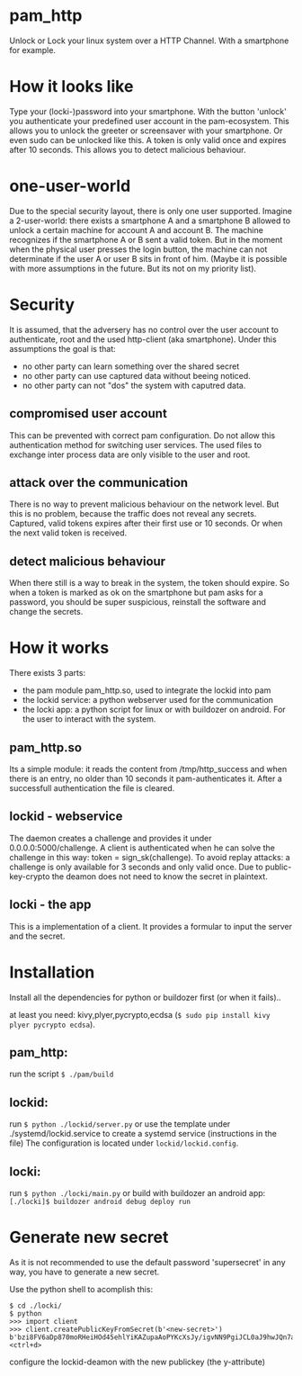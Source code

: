 # pam_http
Unlock or Lock your linux system over a HTTP Channel. With a smartphone for example.

# How it looks like
Type your (locki-)password into your smartphone. With the button 'unlock' you authenticate your predefined user account in the pam-ecosystem. 
This allows you to unlock the greeter or screensaver with your smartphone. Or even sudo can be unlocked like this.
A token is only valid once and expires after 10 seconds. This allows you to detect malicious behaviour.

# one-user-world
Due to the special security layout, there is only one user supported. Imagine a 2-user-world: there exists a smartphone A and a smartphone B allowed to unlock a certain machine for account A and account B.
The machine recognizes if the smartphone A or B sent a valid token. But in the moment when the physical user presses the login button, the machine can not determinate if the user A or user B sits in front of him.
(Maybe it is possible with more assumptions in the future.
But its not on my priority list).

# Security
It is assumed, that the adversery has no control over the user account to authenticate, root and the used http-client (aka smartphone).
Under this assumptions the goal is that:
 * no other party can learn something over the shared secret
 * no other party can use captured data without beeing noticed.
 * no other party can not "dos" the system with caputred data.

## compromised user account
This can be prevented with correct pam configuration. Do not allow this authentication method for switching user services.
The used files to exchange inter process data are only visible to the user and root.

## attack over the communication
There is no way to prevent malicious behaviour on the network level.
But this is no problem, because the traffic does not reveal any secrets.
Captured, valid tokens expires after their first use or 10 seconds.
Or when the next valid token is received.

## detect malicious behaviour
When there still is a way to break in the system, the token should expire. 
So when a token is marked as ok on the smartphone but pam asks for a password, you should be super suspicious,
reinstall the software and change the secrets.

# How it works
There exists 3 parts:
 * the pam module pam_http.so, used to integrate the lockid into pam
 * the lockid service: a python webserver used for the communication
 * the locki app: a python script for linux or with buildozer on android. For the user to interact with the system.

## pam_http.so
Its a simple module: it reads the content from /tmp/http_success and when there is an entry, no older than 10 seconds it pam-authenticates it.
After a successfull authentication the file is cleared.

## lockid - webservice
The daemon creates a challenge and provides it under 0.0.0.0:5000/challenge. A client is authenticated when he can solve the challenge in this way:
token = sign_sk(challenge). To avoid replay attacks: a challenge is only available for 3 seconds and only valid once.
Due to public-key-crypto the deamon does not need to know the secret in plaintext. 

## locki - the app
This is a implementation of a client. It provides a formular to input the server and the secret.

# Installation 
Install all the dependencies for python or buildozer first (or when it fails)..

at least you need: kivy,plyer,pycrypto,ecdsa (`$ sudo pip install kivy plyer pycrypto ecdsa`).

## pam_http:
run the script `$ ./pam/build`

## lockid:
run `$ python ./lockid/server.py`
or use the template under ./systemd/lockid.service to create a systemd service (instructions in the file)
The configuration is located under `lockid/lockid.config`.

## locki:
run `$ python ./locki/main.py`
or build with buildozer an android app: `[./locki]$ buildozer android debug deploy run`

# Generate new secret
As it is not recommended to use the default password 'supersecret' in any way, you have to generate a new secret. 

Use the python shell to acomplish this:

```
$ cd ./locki/
$ python
>>> import client
>>> client.createPublicKeyFromSecret(b'<new-secret>')
b'bzi8FV6aDp870moRHeiHOd45ehlYiKAZupaAoPYKcXsJy/igvNN9PgiJCL0aJ9hwJQn7aLMenGNUOg0Fw2lSwQ=='
<ctrl+d>
```

configure the lockid-deamon with the new publickey (the y-attribute)


